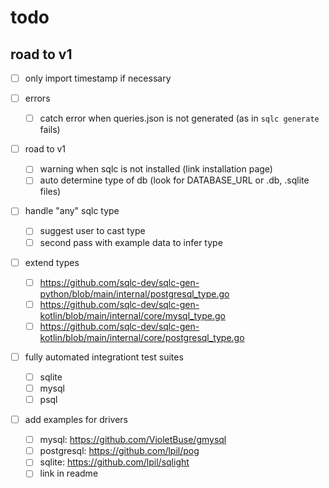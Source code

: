 # todo

## road to v1
- [ ] only import timestamp if necessary

- [ ] errors
  - [ ] catch error when queries.json is not generated (as in `sqlc generate` fails)

- [ ] road to v1
  - [ ] warning when sqlc is not installed (link installation page)
  - [ ] auto determine type of db (look for DATABASE_URL or .db, .sqlite files)

- [ ] handle "any" sqlc type
  - [ ] suggest user to cast type
  - [ ] second pass with example data to infer type

- [ ] extend types
  - [ ] https://github.com/sqlc-dev/sqlc-gen-python/blob/main/internal/postgresql_type.go
  - [ ] https://github.com/sqlc-dev/sqlc-gen-kotlin/blob/main/internal/core/mysql_type.go
  - [ ] https://github.com/sqlc-dev/sqlc-gen-kotlin/blob/main/internal/core/postgresql_type.go

- [ ] fully automated integrationt test suites
  - [ ] sqlite
  - [ ] mysql
  - [ ] psql

- [ ] add examples for drivers
  - [ ] mysql: https://github.com/VioletBuse/gmysql
  - [ ] postgresql: https://github.com/lpil/pog
  - [ ] sqlite: https://github.com/lpil/sqlight
  - [ ] link in readme
